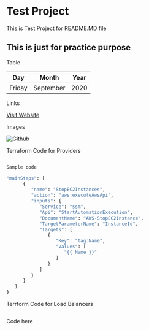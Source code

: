 # Test Project
This is Test Project for README.MD file
## This is just for practice purpose

Table

|Day |Month |Year |
|--- |--- |--- |
|Friday |September |2020 |

Links

[Visit Website](https://docs.github.com/en/github "Github")

Images

![Github](https://149366088.v2.pressablecdn.com/wp-content/uploads/2018/06/github-logo.jpeg)

Terraform Code for Providers

```Terraform

Sample code

"mainSteps": [
      {
         "name": "StopEC2Instances",
         "action": "aws:executeAwsApi",
         "inputs": {
            "Service": "ssm",
            "Api": "StartAutomationExecution",
            "DocumentName": "AWS-StopEC2Instance",
            "TargetParameterName": "InstanceId",
            "Targets": [
               {
                  "Key": "tag:Name",
                  "Values": [
                     "{{ Name }}"
                  ]
               }
            ]
         }
      }
   ]
}

```

Terrform Code for Load Balancers

```Terraform

```

Code here
